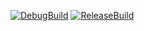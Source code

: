 [![DebugBuild](https://github.com/Onuma0128/Engine/actions/workflows/DebugBuild.yml/badge.svg)](https://github.com/Onuma0128/Engine/actions/workflows/DebugBuild.yml)
[![ReleaseBuild](https://github.com/Onuma0128/Engine/actions/workflows/Release.yml/badge.svg)](https://github.com/Onuma0128/Engine/actions/workflows/Release.yml)
